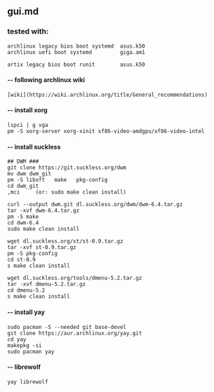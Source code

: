 ## gui.md

### tested with:
    
    archlinux legacy bios boot systemd  asus.k50
    archlinux uefi boot systemd         giga.am1

    artix legacy bios boot runit        asus.k50



#### -- following archlinux wiki

    [wiki](https://wiki.archlinux.org/title/General_recommendations)



#### -- install xorg

    lspci | g vga
    pm -S xorg-server xorg-xinit xf86-video-amdgpu/xf86-video-intel



#### -- install suckless

    ## DWM ###
    git clone https://git.suckless.org/dwm
    mv dwm dwm_git
    pm -S libxft   make   pkg-config 
    cd dwm_git
    ,mci     (or: sudo make clean install)
     
    curl --output dwm.git dl.suckless.org/dwm/dwm-6.4.tar.gz
    tar -xvf dwm-6.4.tar.gz
    pm -S make
    cd dwm-6.4
    sudo make clean install

    wget dl.suckless.org/st/st-0.9.tar.gz
    tar -xvf st-0.9.tar.gz
    pm -S pkg-config
    cd st-0.9
    s make clean install

    wget dl.suckless.org/tools/dmenu-5.2.tar.gz
    tar -xvf dmenu-5.2.tar.gz
    cd dmenu-5.2
    s make clean install



#### -- install yay

    sudo pacman -S --needed git base-devel
    git clone https://aur.archlinux.org/yay.git
    cd yay
    makepkg -si
    sudo pacman yay



#### -- librewolf

    yay librewolf


